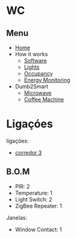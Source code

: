 # WC



## Menu

- [Home](./readme.md)
- How it works
  - [Software](./how/software.md)
  - [Lights](./how/lights.md)
  - [Occupancy](./how/occupancy.md)
  - [Energy Monitoring](./how/energy.md)
- Dumb2Smart
  - [Microwave](./dumb2smart/microwave.md)
  - [Coffee Machine](./dumb2smart/coffee_machine.md)

# Ligaçóes

ligações:
- [corredor 3](./corredores.md)

## B.O.M

- PIR: 2
- Temperature: 1
- Light Switch: 2
- ZigBee Repeater: 1

Janelas:
  - Window Contact: 1